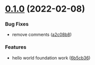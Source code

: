 # [0.1.0](https://github.com/mchuangatmp/mchuangatmp-mparticle-android-sample-apps/compare/v0.0.1...v0.1.0) (2022-02-08)


### Bug Fixes

* remove comments ([a2c08b8](https://github.com/mchuangatmp/mchuangatmp-mparticle-android-sample-apps/commit/a2c08b80ad9c81cc2db20b4f130dc693ebd0bd25))


### Features

* hello world foundation work ([6b5cb36](https://github.com/mchuangatmp/mchuangatmp-mparticle-android-sample-apps/commit/6b5cb367146c5d9b088cf38f6ece18723f237078))

